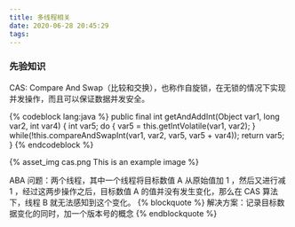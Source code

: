 ```yaml
---
title: 多线程相关
date: 2020-06-28 20:45:29
tags:
---
```


### 先验知识
CAS: Compare And Swap（比较和交换），也称作自旋锁，在无锁的情况下实现并发操作，而且可以保证数据并发安全。


{% codeblock lang:java %}
public final int getAndAddInt(Object var1, long var2, int var4) {
    int var5;
    do {
        var5 = this.getIntVolatile(var1, var2);
    } while(!this.compareAndSwapInt(var1, var2, var5, var5 + var4));
    return var5;
}
{% endcodeblock %}

{% asset_img cas.png This is an example image %}

ABA 问题：两个线程，其中一个线程将目标数值 A 从原始值加 1 ，然后又进行减 1 ，经过这两步操作之后，目标数值 A 
的值并没有发生变化，那么在 CAS 算法下，线程 B 就无法感知到这个变化。
{% blockquote %}
解决方案：记录目标数据变化的同时，加一个版本号的概念
{% endblockquote %}

